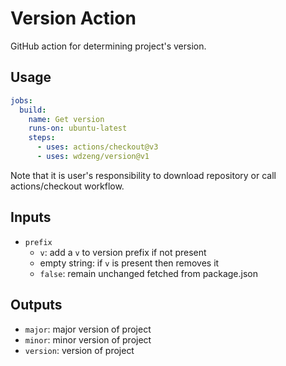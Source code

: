 # Version Action

GitHub action for determining project's version.

## Usage

```yml
jobs:
  build:
    name: Get version
    runs-on: ubuntu-latest
    steps:
      - uses: actions/checkout@v3
      - uses: wdzeng/version@v1
```

Note that it is user's responsibility to download repository or call actions/checkout workflow.

## Inputs

- `prefix`
  - `v`: add a `v` to version prefix if not present
  - empty string: if `v` is present then removes it
  - `false`: remain unchanged fetched from package.json

## Outputs

- `major`: major version of project
- `minor`: minor version of project
- `version`: version of project
